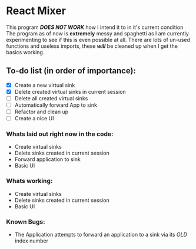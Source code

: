 # React Mixer
This program ***DOES NOT WORK*** how I intend it to in it's current condition   
The program as of now is **extremely** messy and spaghetti as I am currently experimenting to see
if this is even possible at all. There are lots of un-used functions and useless imports, 
these ***will*** be cleaned up when I get the basics working.

## To-do list (in order of importance):

- [X] Create a new virtual sink
- [X] Delete created virtual sinks in current session
- [ ] Delete all created virtual sinks
- [ ] Automatically forward App to sink
- [ ] Refactor and clean up
- [ ] Create a nice UI

### Whats laid out right now in the code:
- Create virtual sinks
- Delete sinks created in current session
- Forward application to sink
- Basic UI

### Whats working:
- Create virtual sinks
- Delete sinks created in current session
- Basic UI

### Known Bugs:
- The Application attempts to forward an application to a sink via its *OLD* index number


